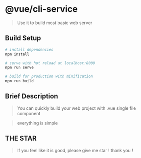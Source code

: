 # @vue/cli-service

> Use it to build most basic web server

## Build Setup

``` bash
# install dependencies
npm install

# serve with hot reload at localhost:8000
npm run serve

# build for production with minification
npm run build

```

## Brief Description

> You can quickly build your web project with .vue single file component

> everything is simple

## THE STAR

> If you feel like it is good, please give me star ! thank you !